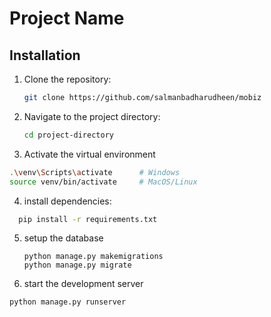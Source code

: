 # Project Name

## Installation

1. Clone the repository:
   ```bash
   git clone https://github.com/salmanbadharudheen/mobiz
   
2. Navigate to the project directory:
   ```bash 
   cd project-directory
3. Activate the virtual environment
  ```bash
 .\venv\Scripts\activate      # Windows
  source venv/bin/activate     # MacOS/Linux
  ```
4. install dependencies:
  ```bash 
    pip install -r requirements.txt
  ```
5. setup the database
    ```
   python manage.py makemigrations
   python manage.py migrate

   ```
6. start the development server
```
python manage.py runserver
```

